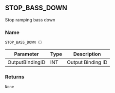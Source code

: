 ## STOP\_BASS\_DOWN

Stop ramping bass down


### Name

`STOP_BASS_DOWN ()`


| Parameter       | Type | Description       |
| --------------- | ---- | ----------------- |
| OutputBindingID | INT  | Output Binding ID |


### Returns

`None`